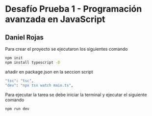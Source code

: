 # Desafío Prueba 1 - Programación avanzada en JavaScript
## Daniel Rojas

Para crear el proyecto se ejecutaron los siguientes comando
```bash
npm init
npm install typescript -D
```

añadir en package.json en la seccion script  
```bash
"tsc": "tsc",
"dev": "npx tsx watch main.ts",
```

Para ejecutar la tarea se debe iniciar la terminal y ejecutar el siguiente comando

```bash
npm run dev
```
